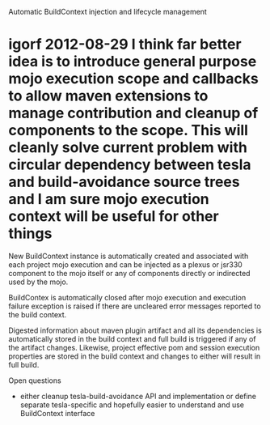 Automatic BuildContext injection and lifecycle management

igorf 2012-08-29
I think far better idea is to introduce general purpose mojo execution
scope and callbacks to allow maven extensions to manage contribution
and cleanup of components to the scope. This will cleanly solve current
problem with circular dependency between tesla and build-avoidance
source trees and I am sure mojo execution context will be useful for
other things
==== 


New BuildContext instance is automatically created and associated with each
project mojo execution and can be injected as a plexus or jsr330 component
to the mojo itself or any of components directly or indirected used by the
mojo.

BuildContex is automatically closed after mojo execution and execution failure
exception is raised if there are uncleared error messages reported to the 
build context.

Digested information about maven plugin artifact and all its dependencies is
automatically stored in the build context and full build is triggered if any
of the artifact changes. Likewise, project effective pom and session execution
properties are stored in the build context and changes to either will result
in full build.

Open questions

* either cleanup tesla-build-avoidance API and implementation or define 
  separate tesla-specific and hopefully easier to understand and use 
  BuildContext interface
